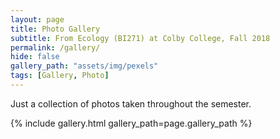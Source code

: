 ```yaml
---
layout: page
title: Photo Gallery
subtitle: From Ecology (BI271) at Colby College, Fall 2018
permalink: /gallery/
hide: false
gallery_path: "assets/img/pexels"
tags: [Gallery, Photo]
---
```


Just a collection of photos taken throughout the semester.

{% include gallery.html gallery_path=page.gallery_path %}